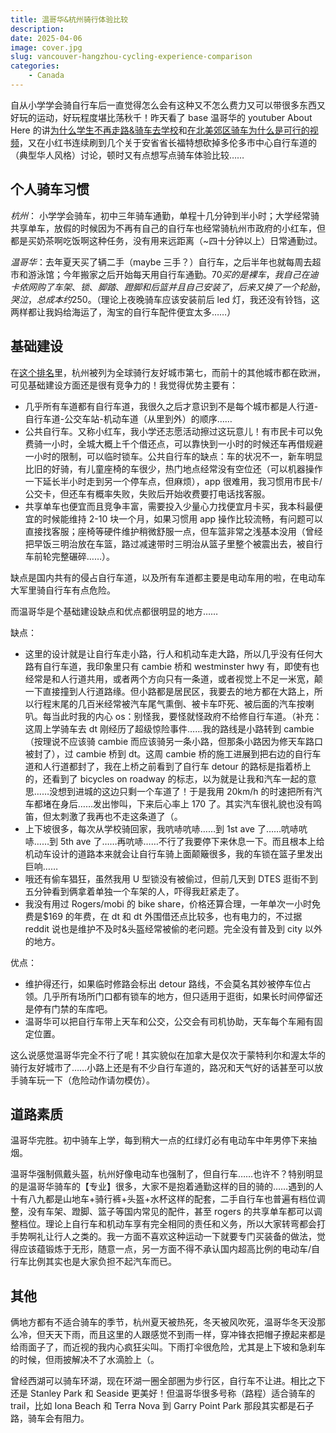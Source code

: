 ```yaml
---
title: 温哥华&杭州骑行体验比较
description:
date: 2025-04-06
image: cover.jpg
slug: vancouver-hangzhou-cycling-experience-comparison
categories:
    - Canada
---
```


自从小学学会骑自行车后一直觉得怎么会有这种又不怎么费力又可以带很多东西又好玩的运动，好玩程度堪比荡秋千！昨天看了 base 温哥华的 youtuber About Here 的讲[为什么学生不再走路&骑车去学校](https://www.youtube.com/watch?v=DqvQ-5784po&ab_channel=AboutHere)和[在北美郊区骑车为什么是可行的视频](https://www.youtube.com/watch?v=fCyvIMn48s4&ab_channel=AboutHere)，又在小红书连续刷到几个关于安省省长福特想砍掉多伦多市中心自行车道的（典型华人风格）讨论，顿时又有点想写点骑车体验比较……

## 个人骑车习惯

_杭州_： 小学学会骑车，初中三年骑车通勤，单程十几分钟到半小时；大学经常骑共享单车，放假的时候因为不再有自己的自行车也经常骑杭州市政府的小红车，但都是买奶茶啊吃饭啊这种任务，没有用来远距离（~四十分钟以上）日常通勤过。

_温哥华_：去年夏天买了辆二手（maybe 三手？）自行车，之后半年也就每周去超市和游泳馆；今年搬家之后开始每天用自行车通勤。$70 买的是裸车，我自己在迪卡侬网购了车架、锁、脚踏、蹬脚和后篮并且自己安装了，后来又换了一个轮胎，哭泣，总成本约$250。（理论上夜晚骑车应该安装前后 led 灯，我还没有铃铛，这两样都让我妈给海运了，淘宝的自行车配件便宜太多……）

## 基础建设

在[这个排名](https://rankingroyals.com/infographics/worlds-most-bicycle-friendly-cities-top-90-cities/)里，杭州被列为全球骑行友好城市第七，而前十的其他城市都在欧洲，可见基础建设方面还是很有竞争力的！我觉得优势主要有：

-   几乎所有车道都有自行车道，我很久之后才意识到不是每个城市都是人行道-自行车道-公交车站-机动车道（从里到外）的顺序……
-   公共自行车。又称小红车，我小学还志愿活动擦过这玩意儿！有市民卡可以免费骑一小时，全城大概上千个借还点，可以靠快到一小时的时候还车再借规避一小时的限制，可以临时锁车。公共自行车的缺点：车的状况不一，新车明显比旧的好骑，有儿童座椅的车很少，热门地点经常没有空位还（可以机器操作一下延长半小时走到另一个停车点，但麻烦），app 很难用，我习惯用市民卡/公交卡，但还车有概率失败，失败后开始收费要打电话找客服。
-   共享单车也便宜而且竞争丰富，需要投入少量心力找便宜月卡买，我本科最便宜的时候能维持 2-10 块一个月，如果习惯用 app 操作比较流畅，有问题可以直接找客服；座椅等硬件维护稍微舒服一点，但车篮非常之浅基本没用（曾经把早饭三明治放在车篮，路过减速带时三明治从篮子里整个被震出去，被自行车前轮完整碾碎……）。

缺点是国内共有的侵占自行车道，以及所有车道都主要是电动车用的啦，在电动车大军里骑自行车有点危险。

而温哥华是个基础建设缺点和优点都很明显的地方……

缺点：

-   这里的设计就是让自行车走小路，行人和机动车走大路，所以几乎没有任何大路有自行车道，我印象里只有 cambie 桥和 westminster hwy 有，即使有也经常是和人行道共用，或者两个方向只有一条道，或者视觉上不足一米宽，颠一下直接撞到人行道路缘。但小路都是居民区，我要去的地方都在大路上，所以行程末尾的几百米经常被汽车尾气熏倒、被卡车吓死、被后面的汽车按喇叭。每当此时我的内心 os：别怪我，要怪就怪政府不给修自行车道。（补充：这周上学骑车去 dt 刚经历了超级惊险事件……我的路线是小路转到 cambie（按理说不应该骑 cambie 而应该骑另一条小路，但那条小路因为修天车路口被封了），过 cambie 桥到 dt。这周 cambie 桥的施工进展到把右边的自行车道和人行道都封了，我在上桥之前看到了自行车 detour 的路标是指着桥上的，还看到了 bicycles on roadway 的标志，以为就是让我和汽车一起的意思……没想到进城的这边只剩一个车道了！于是我用 20km/h 的时速把所有汽车都堵在身后……发出惨叫，下来后心率上 170 了。其实汽车很礼貌也没有鸣笛，但太刺激了我再也不走这条道了（。
-   上下坡很多，每次从学校骑回家，我吭哧吭哧……到 1st ave 了……吭哧吭哧……到 5th ave 了……再吭哧……不行了我要停下来休息一下。而且根本上给机动车设计的道路本来就会让自行车骑上面颠簸很多，我的车锁在篮子里发出巨响……
-   哦还有偷车猖狂，虽然我用 U 型锁没有被偷过，但前几天到 DTES 逛街不到五分钟看到俩拿着单独一个车架的人，吓得我赶紧走了。
-   我没有用过 Rogers/mobi 的 bike share，价格还算合理，一年单次一小时免费是$169 的年费，在 dt 和 dt 外围借还点比较多，也有电力的，不过据 reddit 说也是维护不及时&头盔经常被偷的老问题。完全没有普及到 city 以外的地方。

优点：

-   维护得还行，如果临时修路会标出 detour 路线，不会莫名其妙被停车位占领。几乎所有场所门口都有锁车的地方，但只适用于逛街，如果长时间停留还是停有门禁的车库吧。
-   温哥华可以把自行车带上天车和公交，公交会有司机协助，天车每个车厢有固定位置。

这么说感觉温哥华完全不行了呢！其实貌似在加拿大是仅次于蒙特利尔和渥太华的骑行友好城市了……小路上还是有不少自行车道的，路况和天气好的话甚至可以放手骑车玩一下（危险动作请勿模仿）。

## 道路素质

温哥华完胜。初中骑车上学，每到稍大一点的红绿灯必有电动车中年男停下来抽烟。

温哥华强制佩戴头盔，杭州好像电动车也强制了，但自行车……也许不？特别明显的是温哥华骑车的【专业】很多，大家不是抱着通勤这样的目的骑的……遇到的人十有八九都是山地车+骑行裤+头盔+水杯这样的配套，二手自行车也普遍有档位调整，没有车架、蹬脚、篮子等国内常见的配件，甚至 rogers 的共享单车都可以调整档位。理论上自行车和机动车享有完全相同的责任和义务，所以大家转弯都会打手势啊礼让行人之类的。我一方面不喜欢这种运动一下就要专门买装备的做法，觉得应该蕴锻炼于无形，随意一点，另一方面不得不承认国内超高比例的电动车/自行车比例其实也是大家负担不起汽车而已。

## 其他

俩地方都有不适合骑车的季节，杭州夏天被热死，冬天被风吹死，温哥华冬天没那么冷，但天天下雨，而且这里的人跟感觉不到雨一样，穿冲锋衣把帽子撩起来都是给雨面子了，而近视的我内心疯狂尖叫。下雨打伞很危险，尤其是上下坡和急刹车的时候，但雨披解决不了水滴脸上（。

曾经西湖可以骑车环湖，现在环湖一圈全部圈为步行区，自行车不让进。相比之下还是 Stanley Park 和 Seaside 更美好！但温哥华很多号称（路程）适合骑车的 trail，比如 Iona Beach 和 Terra Nova 到 Garry Point Park 那段其实都是石子路，骑车会有阻力。
